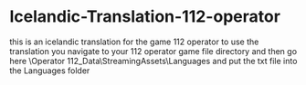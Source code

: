 # Icelandic-Translation-112-operator
this is an icelandic translation for the game 112 operator 
to use the translation you navigate to your 112 operator game file directory and then go here \Operator 112_Data\StreamingAssets\Languages and put the txt file into the Languages folder
